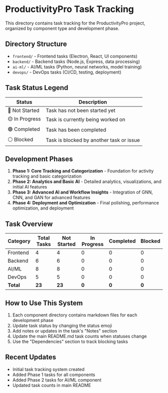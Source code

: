# ProductivityPro Task Tracking

This directory contains task tracking for the ProductivityPro project, organized by component type and development phase.

## Directory Structure

- `frontend/` - Frontend tasks (Electron, React, UI components)
- `backend/` - Backend tasks (Node.js, Express, data processing)
- `ai-ml/` - AI/ML tasks (Python, neural networks, model training)
- `devops/` - DevOps tasks (CI/CD, testing, deployment)

## Task Status Legend

| Status | Description |
|--------|-------------|
| 🔴 Not Started | Task has not been started yet |
| 🟡 In Progress | Task is currently being worked on |
| 🟢 Completed | Task has been completed |
| ⚪ Blocked | Task is blocked by another task or issue |

## Development Phases

1. **Phase 1: Core Tracking and Categorization** - Foundation for activity tracking and basic categorization
2. **Phase 2: Analytics and Basic AI** - Detailed analytics, visualizations, and initial AI features
3. **Phase 3: Advanced AI and Workflow Insights** - Integration of GNN, CNN, and GAN for advanced features
4. **Phase 4: Deployment and Optimization** - Final polishing, performance optimization, and deployment

## Task Overview

| Category | Total Tasks | Not Started | In Progress | Completed | Blocked |
|----------|-------------|-------------|-------------|-----------|---------|
| Frontend | 4 | 4 | 0 | 0 | 0 |
| Backend | 6 | 6 | 0 | 0 | 0 |
| AI/ML | 8 | 8 | 0 | 0 | 0 |
| DevOps | 5 | 5 | 0 | 0 | 0 |
| **Total** | **23** | **23** | **0** | **0** | **0** |

## How to Use This System

1. Each component directory contains markdown files for each development phase
2. Update task status by changing the status emoji
3. Add notes or updates in the task's "Notes" section
4. Update the main README.md task counts when statuses change
5. Use the "Dependencies" section to track blocking tasks

## Recent Updates

- Initial task tracking system created
- Added Phase 1 tasks for all components
- Added Phase 2 tasks for AI/ML component
- Updated task counts in main README